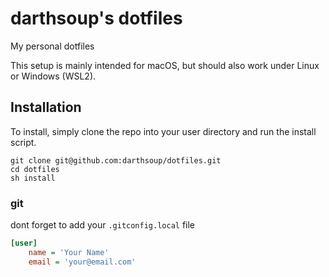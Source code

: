 # darthsoup's dotfiles

My personal dotfiles

This setup is mainly intended for macOS, but should also work under Linux or Windows (WSL2).

## Installation

To install, simply clone the repo into your user directory and run the install script.

```
git clone git@github.com:darthsoup/dotfiles.git
cd dotfiles
sh install
```

### git

dont forget to add your `.gitconfig.local` file

```ini
[user]
	name = 'Your Name'
	email = 'your@email.com'
```
